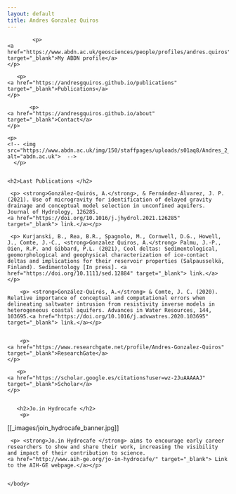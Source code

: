 ```yaml
---
layout: default
title: Andres Gonzalez Quiros
---
```



<html>
  <head>
    <title>Andres Gonzalez Quiros</title>
  </head>
  <body>
    
    	    <p>
    <a href="https://www.abdn.ac.uk/geosciences/people/profiles/andres.quiros" target="_blank">My ABDN profile</a>
    </p>
	  
	   <p>
    <a href="https://andresgquiros.github.io/publications" target="_blank">Publications</a>
    </p>
	  
	  	   <p>
    <a href="https://andresgquiros.github.io/about" target="_blank">Contact</a>
    </p>
	  
    <p>
    <!-- <img src="https://www.abdn.ac.uk/img/150/staffpages/uploads/s01aq8/Andres_2_2.jpg" alt="abdn.ac.uk">  -->
      </p> 
     
    
    <h2>Last Publications </h2>
      
     <p> <strong>González-Quirós, A.</strong>, & Fernández-Álvarez, J. P. (2021). Use of microgravity for identification of delayed gravity drainage and conceptual model selection in unconfined aquifers. Journal of Hydrology, 126285.
    <a href="https://doi.org/10.1016/j.jhydrol.2021.126285" target="_blank"> link.</a></p>
	  
	 <p> Kurjanski, B., Rea, B.R., Spagnolo, M., Cornwell, D.G., Howell, J., Comte, J.-C., <strong>Gonzalez Quiros, A.</strong> Palmu, J.-P., Oien, R.P. and Gibbard, P.L. (2021), Cool deltas: Sedimentological, geomorphological and geophysical characterization of ice-contact deltas and implications for their reservoir properties (Salpausselkä, Finland). Sedimentology [In press]. <a href="https://doi.org/10.1111/sed.12884" target="_blank"> link.</a></p>

   	    <p> <strong>González-Quirós, A.</strong> & Comte, J. C. (2020). Relative importance of conceptual and computational errors when delineating saltwater intrusion from resistivity inverse models in heterogeneous coastal aquifers. Advances in Water Resources, 144, 103695.<a href="https://doi.org/10.1016/j.advwatres.2020.103695" target="_blank"> link.</a></p>
	
			
	    <p>
    <a href="https://www.researchgate.net/profile/Andres-Gonzalez-Quiros" target="_blank">ResearchGate</a>
    </p>
	  
	   <p>
    <a href="https://scholar.google.es/citations?user=wz-2JuAAAAAJ" target="_blank">Scholar</a>
    </p>

	
	   <h2>Jo.in Hydrocafe </h2>
	    <p>
   [[_images/join_hydrocafe_banner.jpg]]  
      </p>
	
     <p> <strong>Jo.in Hydrocafe </strong> aims to encourage early career researchers to show and share their work, increasing the visibility and impact of their contribution to science.
    <a href="http://www.aih-ge.org/jo-in-hydrocafe/" target="_blank"> Link to the AIH-GE webpage.</a></p>
	  
	
	</body>
	
</html>
